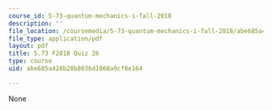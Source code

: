 ```yaml
---
course_id: 5-73-quantum-mechanics-i-fall-2018
description: ''
file_location: /coursemedia/5-73-quantum-mechanics-i-fall-2018/abe685a428b28b8036d1068a9cf8e164_MIT5_73F18_quiz26.pdf
file_type: application/pdf
layout: pdf
title: 5.73 F2018 Quiz 26
type: course
uid: abe685a428b28b8036d1068a9cf8e164

---
```

None